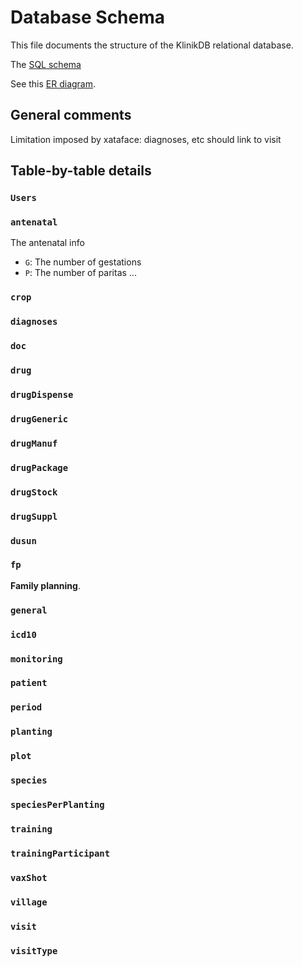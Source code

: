 # Database Schema

This file documents the structure of the KlinikDB relational database.

The [SQL schema](../sql/klinikDB.sql)

See this [ER diagram](img/schema.png).

## General comments

Limitation imposed by xataface: diagnoses, etc should link to visit 

## Table-by-table details


### `Users`


### `antenatal`

The antenatal info

 * `G`: The number of gestations
 * `P`: The number of paritas ...

### `crop`


### `diagnoses`


### `doc`


### `drug`


### `drugDispense`


### `drugGeneric`


### `drugManuf`


### `drugPackage`


### `drugStock`


### `drugSuppl`


### `dusun`


### `fp`

**Family planning**. 


### `general`


### `icd10`


### `monitoring`


### `patient`


### `period`


### `planting`


### `plot`


### `species`


### `speciesPerPlanting`


### `training`


### `trainingParticipant`


### `vaxShot`


### `village`


### `visit`


### `visitType`

